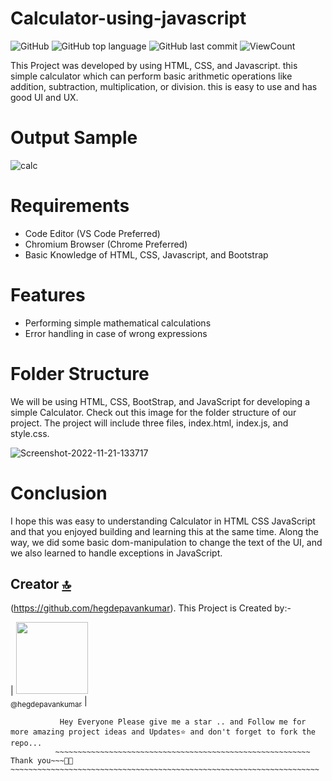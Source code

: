 # Calculator-using-javascript


![GitHub](https://img.shields.io/github/license/hegdepavankumar/Calculator-using-javascript?style=flat)
![GitHub top language](https://img.shields.io/github/languages/top/hegdepavankumar/Calculator-using-javascript?style=flat)
![GitHub last commit](https://img.shields.io/github/last-commit/hegdepavankumar/Calculator-using-javascript?style=flat)
![ViewCount](https://views.whatilearened.today/views/github/hegdepavankumar/Calculator-using-javascript.svg?cache=remove)

This Project was developed by using HTML, CSS, and Javascript. this simple calculator which can perform basic arithmetic operations like addition, subtraction, multiplication, or division. this is easy to use and has good UI and UX.

# Output Sample

![calc](https://user-images.githubusercontent.com/85627085/230719659-25604992-9d3f-4f35-83b7-f6a1d1c2de64.png)

# Requirements

* Code Editor (VS Code Preferred)
* Chromium Browser (Chrome Preferred)
* Basic Knowledge of HTML, CSS, Javascript, and Bootstrap

# Features

* Performing simple mathematical calculations
* Error handling in case of wrong expressions

# Folder Structure

We will be using HTML, CSS, BootStrap, and JavaScript for developing a simple Calculator. Check out this image for the folder structure of our project.
The project will include three files, index.html, index.js, and style.css.

![Screenshot-2022-11-21-133717](https://user-images.githubusercontent.com/85627085/230721392-60736c31-f841-459b-8ca1-3ba2b72fb7c3.jpg)

# Conclusion
I hope this was easy to understanding Calculator in HTML CSS JavaScript and that you enjoyed building and learning this at the same time. Along the way, we did some basic dom-manipulation to change the text of the UI, and we also learned to handle exceptions in JavaScript.

## Creator [🔝](#Building-a-Simple-Chatbot-in-Python-using-NLTK-master)

(https://github.com/hegdepavankumar). This Project is Created by:-

| [<img src="https://github.com/hegdepavankumar.png?size=115" width="115"><br><sub>@hegdepavankumar</sub>](https://github.com/hegdepavankumar) |

```
           Hey Everyone Please give me a star .. and Follow me for more amazing project ideas and Updates⭐ and don't forget to fork the repo...
          ~~~~~~~~~~~~~~~~~~~~~~~~~~~~~~~~~~~~~~~~~~~~~~~~~~~~~~~~~ Thank you~~~🙏😍~~~~~~~~~~~~~~~~~~~~~~~~~~~~~~~~~~~~~~~~~~~~~~~~~~~~~~~~~~~~~~~~~~~~~
